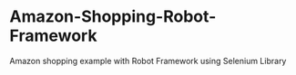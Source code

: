 # Amazon-Shopping-Robot-Framework
Amazon shopping example with Robot Framework using Selenium Library
